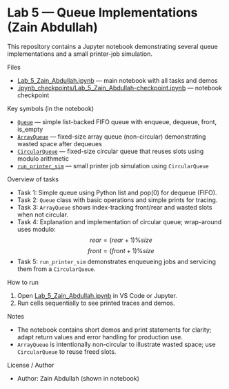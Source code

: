 # Lab 5 — Queue Implementations (Zain Abdullah)

This repository contains a Jupyter notebook demonstrating several queue implementations and a small printer-job simulation.

Files
- [Lab_5_Zain_Abdullah.ipynb](Lab_5_Zain_Abdullah.ipynb) — main notebook with all tasks and demos  
- [.ipynb_checkpoints/Lab_5_Zain_Abdullah-checkpoint.ipynb](.ipynb_checkpoints/Lab_5_Zain_Abdullah-checkpoint.ipynb) — notebook checkpoint

Key symbols (in the notebook)
- [`Queue`](Lab_5_Zain_Abdullah.ipynb) — simple list-backed FIFO queue with enqueue, dequeue, front, is_empty  
- [`ArrayQueue`](Lab_5_Zain_Abdullah.ipynb) — fixed-size array queue (non-circular) demonstrating wasted space after dequeues  
- [`CircularQueue`](Lab_5_Zain_Abdullah.ipynb) — fixed-size circular queue that reuses slots using modulo arithmetic  
- [`run_printer_sim`](Lab_5_Zain_Abdullah.ipynb) — small printer job simulation using `CircularQueue`

Overview of tasks
- Task 1: Simple queue using Python list and pop(0) for dequeue (FIFO).  
- Task 2: `Queue` class with basic operations and simple prints for tracing.  
- Task 3: `ArrayQueue` shows index-tracking front/rear and wasted slots when not circular.  
- Task 4: Explanation and implementation of circular queue; wrap-around uses modulo:
  $$rear = (rear + 1) \% size$$
  $$front = (front + 1) \% size$$
- Task 5: `run_printer_sim` demonstrates enqueueing jobs and servicing them from a `CircularQueue`.

How to run
1. Open [Lab_5_Zain_Abdullah.ipynb](Lab_5_Zain_Abdullah.ipynb) in VS Code or Jupyter.  
2. Run cells sequentially to see printed traces and demos.  

Notes
- The notebook contains short demos and print statements for clarity; adapt return values and error handling for production use.  
- `ArrayQueue` is intentionally non-circular to illustrate wasted space; use `CircularQueue` to reuse freed slots.

License / Author
- Author: Zain Abdullah (shown in notebook)
